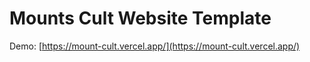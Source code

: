 # Mounts Cult Website Template 

Demo: [https://mount-cult.vercel.app/](https://mount-cult.vercel.app/)